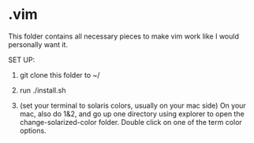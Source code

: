 # .vim

This folder contains all necessary pieces to make vim work like I would personally want it.

SET UP:

1. git clone this folder to ~/

2. run ./install.sh

3. (set your terminal to solaris colors, usually on your mac side)
  On your mac, also do 1&2, and go up  one directory using explorer to open the change-solarized-color folder. Double click on one of the term color options.
